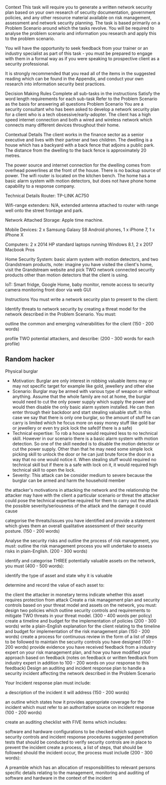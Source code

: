 Context
This task will require you to generate a written network security plan based on your own research of security documentation, government policies, and any other resource material available on risk management, assessment and network security planning. The task is based primarily on a Problem Scenario around which the tasks revolve. You will be required to analyse the problem scenario and information you research and apply this to the problem scenario.

You will have the opportunity to seek feedback from your trainer or an industry specialist as part of this task - you must be prepared to engage with them in a formal way as if you were speaking to prospective client as a security professional.

It is strongly recommended that you read all of the items in the suggested reading which can be found in the Appendix, and conduct your own research into information security best practices.

Decision Making Rules
Complete all sub-tasks in the instructions
Satisfy the word length requirements for each sub-task
Refer to the Problem Scenario as the basis for answering all questions
Problem Scenario
You are a security consultant who has been asked to develop a network security plan for a client who is a tech obsessive/early-adopter. The client has a high speed internet connection and both a wired and wireless network which connects many different devices throughout their home.

Contextual Details
The client works in the finance sector as a senior executive and lives with their partner and two children. The dwelling is a house which has a backyard with a back fence that adjoins a public park. The distance from the dwelling to the back fence is approximately 20 metres.

The power source and internet connection for the dwelling comes from overhead powerlines at the front of the house. There is no backup source of power. The wifi router is located on the kitchen bench. The home has a basic alarm system with motion detectors, but does not have phone home capability to a response company.

Technical Details
Router: TP-LINK AC750

Wifi-range extenders: N/A, extended antenna attached to router with range well onto the street frontage and park.

Network Attached Storage: Apple time machine.

Mobile Devices: 2 x Samsung Galaxy S8 Android phones, 1 x iPhone 7, 1 x iPhone X

Computers: 2 x 2014 HP standard laptops running Windows 8.1, 2 x 2017 Macbook Pros

Home Security System: basic alarm system with motion detectors, and two Grandstream products, note: imagine you have visited the client's home, visit the Grandstream website and pick TWO network connected security products other than motion detectors that the client is using.

IoT: Smart fridge, Google Home, baby monitor, remote access to security camera monitoring front door via web GUI

Instructions
You must write a network security plan to present to the client:

Identify threats to network security by creating a threat model for the network described in the Problem Scenario. You must:

outline the common and emerging vulnerabilities for the client (150 - 200 words)


profile TWO potential attackers, and describe: (200 - 300 words for each profile)

Random hacker
- 

Physical burglar
 - Motivation: Burglar are only interest in robbing valuable items may or may not specific target for example like gold, jewellery and other else
 - Scenario: Burglar may be armed with various type of weapon or without anything. Assume that the whole family are not at home, the burglar would need to cut the only power supply which supply the power and would then disable the only basic alarm system installed. He can then enter through their backdoor and start stealing valuable stuff. In this case we say that there is only one burglar, so the amount of stuff he can carry is limited which he focus more on easy money stuff like gold bar or jewellery or even try pick lock the safe(If there is a safe) 
- Technical expertise: To rob a house would required less to no technical skill. However in our scenario there is a basic alarm system with motion detection. So one of the skill needed is to disable the motion detector or cut the power supply. Other than that he may need some simple lock picking skill to unlock the door or he can just brute force the door in a way that no one would notice it. When stealing stuff would required no technical skill but if there is a safe with lock on it, it would required high technical skill to open the lock.
- Severity: This attack can be consider medium to severe because the burglar can be armed and harm the household member


the attacker's motivations in attacking the network and the relationship the attacker may have with the client
a particular scenario or threat the attacker could pose
the technical expertise required for them to carry out the attack
the possible severity/seriousness of the attack and the damage it could cause

categorise the threats/issues you have identified and provide a statement which gives them an overall qualitative assessment of their security posture. (150 - 200 words)

Analyse the security risks and outline the process of risk management, you must:
outline the risk management process you will undertake to assess risks in plain-English. (200 - 300 words)

identify and categorise THREE potentially valuable assets on the network, you must (400 - 500 words):

identify the type of asset and state why it is valuable

determine and record the value of each asset to:

the client
the attacker
in monetary terms
indicate whether this asset requires protection from attack
Create a risk management plan and security controls based on your threat model and assets on the network, you must:
design two policies which outline security controls and requirements to mitigate TWO threats in your threat model. (300 - 400 words per policy)
create a timeline and budget for the implementation of policies (200 - 300 words)
write a plain-English explanation for the client relating to the timeline and budget for implementation of the risk management plan (150 - 200 words)
create a process for continuous review in the form of a list of steps to be followed to maintain the security controls you have designed (100 - 200 words)
provide evidence you have received feedback from a industry expert on your risk management plan, and how you have modified your approach based on feedback (notes on feedback or written feedback from industry expert in addition to 100 - 200 words on your response to this feedback)
Design an auditing and incident response plan to handle a security incident affecting the network described in the Problem Scenario

Your Incident response plan must include:

a description of the incident it will address (150 - 200 words)

an outline which states how it provides appropriate coverage for the incident which must refer to an authoritative source on incident response (100 - 200 words)

create an auditing checklist with FIVE items which includes:

software and hardware configurations to be checked which support security controls and incident response procedures
suggested penetration tests that should be conducted to verify security controls are in place to prevent the incident
create a process, a list of steps, that should be followed should the incident occur, the process must include (200 - 300 words):

A preamble which has an allocation of responsibilities to relevant persons
specific details relating to the management, monitoring and auditing of software and hardware in the context of the incident